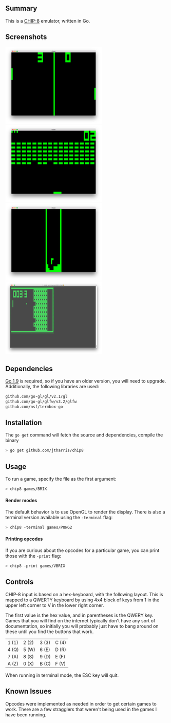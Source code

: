 ## Summary
This is a [CHIP-8](https://en.wikipedia.org/wiki/CHIP-8) emulator, written in Go.

## Screenshots

![Pong 2](./pics/pong2.png)
![Brix](./pics/brix.png)
![Tetris](./pics/tetris.png)
![VBrix](./pics/vbrix-term.png)

## Dependencies

[Go 1.9](https://golang.org/doc/go1.9) is required, so if you have an older
version, you will need to upgrade.  Additionally, the following libraries are
used:

	github.com/go-gl/gl/v2.1/gl
	github.com/go-gl/glfw/v3.2/glfw
	github.com/nsf/termbox-go

## Installation

The `go get` command will fetch the source and dependencies, compile the binary

```bash
> go get github.com/jtharris/chip8
```

## Usage

To run a game, specify the file as the first argument:

```bash
> chip8 games/BRIX
```

#### Render modes

The default behavior is to use OpenGL to render the display.  There is also
a terminal version available using the `-terminal` flag:

```bash
> chip8 -terminal games/PONG2
```

#### Printing opcodes

If you are curious about the opcodes for a particular game, you can print those
with the `-print` flag:

```bash
> chip8 -print games/VBRIX
```

## Controls

CHIP-8 input is based on a hex-keyboard, with the following layout.  This is mapped
to a QWERTY keyboard by using 4x4 block of keys from 1 in the upper left corner
to V in the lower right corner.

The first value is the hex value, and in parentheses is the QWERY key.  Games
that you will find on the internet typically don't have any sort of documentation,
so initially you will probably just have to bang around on these until you find
the buttons that work.

|       |       |       |       |
|-------|-------|-------|-------|
| 1 (1) | 2 (2) | 3 (3) | C (4) |
| 4 (Q) | 5 (W) | 6 (E) | D (R) |
| 7 (A) | 8 (S) | 9 (D) | E (F) |
| A (Z) | 0 (X) | B (C) | F (V) |

When running in terminal mode, the ESC key will quit.

## Known Issues

Opcodes were implemented as needed in order to get certain games to work.  There
are a few stragglers that weren't being used in the games I have been running.
